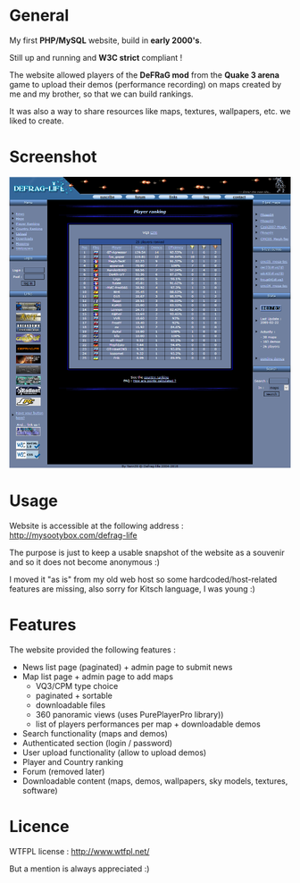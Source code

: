 # General

My first **PHP/MySQL** website, build in **early 2000's**.

Still up and running and **W3C strict** compliant !

The website allowed players of the **DeFRaG mod** from the **Quake 3 arena** game to upload their demos (performance
recording) on maps created by me and my brother, so that we can build rankings.

It was also a way to share resources like maps, textures, wallpapers, etc. we liked to create.

# Screenshot

![Player ranking page](doc/player-ranking.png "Player ranking page")

# Usage

Website is accessible at the following address : http://mysootybox.com/defrag-life

The purpose is just to keep a usable snapshot of the website as a souvenir and so it does not become anonymous :)

I moved it "as is" from my old web host so some hardcoded/host-related features are missing, also sorry for Kitsch language, I was young :)

# Features

The website provided the following features :

- News list page (paginated) + admin page to submit news
- Map list page + admin page to add maps
  - VQ3/CPM type choice
  - paginated + sortable
  - downloadable files
  - 360 panoramic views (uses PurePlayerPro library))
  - list of players performances per map + downloadable demos
- Search functionality (maps and demos)
- Authenticated section (login / password)
- User upload functionality (allow to upload demos)
- Player and Country ranking
- Forum (removed later)
- Downloadable content (maps, demos, wallpapers, sky models, textures, software)

# Licence

WTFPL license : http://www.wtfpl.net/

But a mention is always appreciated :)
